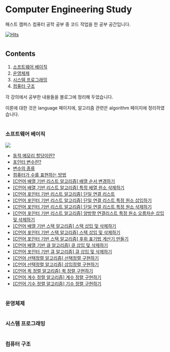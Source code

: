# Computer Engineering Study
패스트 캠퍼스 컴퓨터 공학 공부 중 코드 작업을 한 공부 공간입니다.

[![Hits](https://hits.seeyoufarm.com/api/count/incr/badge.svg?url=https%3A%2F%2Fgithub.com%2Findeeeah%2FComputerEngineeringStudy.git&count_bg=%2379C83D&title_bg=%23555555&icon=&icon_color=%23E7E7E7&title=hits&edge_flat=false)](https://hits.seeyoufarm.com)


#

## Contents
1. [소프트웨어 베이직](#소프트웨어-베이직)
2. [운영체제](#운영체제)
3. [시스템 프로그래밍](#시스템-프로그래밍)
4. [컴퓨터 구조](#컴퓨터-구조)


<p>각 강의에서 공부한 내용들을 블로그에 정리해 두었습니다.</p>
<p>이론에 대한 것은 language 페이지에, 알고리즘 관련은 algorithm 페이지에 정리하였습니다.</p>

#

### 소프트웨어 베이직
<img src="https://img.shields.io/badge/C-lightgrey?style=flat&logo=C&logoColor=A8B9CC"/>

+ [동적 메모리 할당이란?](https://www.notion.so/indeeah/7a622530d7724f579fa01ce355c068c1)
+ [포인터 변수란?](https://www.notion.so/indeeah/b19fe4aa43c24378bb4793c24fd3fa47)
+ [변수의 종류](https://www.notion.so/indeeah/59c3dbddafa248a583fda6fac8d84ec6)
+ [컴퓨터가 수를 표현하는 방법](https://www.notion.so/indeeah/1d9ab8e6d0814770b149408a0b554b3a)
+ [[C언어 배열 기반 리스트 알고리즘] 배열 순서 변경하기](https://www.notion.so/indeeah/C-dabce1a7b30d4157b01e52b9ef8f033d)
+ [[C언어 배열 기반 리스트 알고리즘] 특정 배열 원소 삭제하기](https://www.notion.so/indeeah/C-a4be64df60f84bdc906e7008a3f94fc8)
+ [[C언어 포인터 기반 리스트 알고리즘] 단일 연결 리스트](https://www.notion.so/indeeah/C-ef1ba039dfb0411da22d909e4dd30570)
+ [[C언어 포인터 기반 리스트 알고리즘] 단일 연결 리스트 특정 원소 삽입하기](https://www.notion.so/indeeah/C-0f8ca30310124210be102c22f9a6bc9f)
+ [[C언어 포인터 기반 리스트 알고리즘] 단일 연결 리스트 특정 원소 삭제하기](https://www.notion.so/indeeah/C-1c28ed1f9e2949769e7dabe098531a73)
+ [[C언어 포인터 기반 리스트 알고리즘] 양방향 연결리스트 특정 원소 오름차순 삽입 및 삭제하기](https://www.notion.so/indeeah/C-6ed6cbad2c45472fbae9dab0d757c112)
+ [[C언어 배열 기반 스택 알고리즘] 스택 삽입 및 삭제하기](https://www.notion.so/indeeah/C-fe75f82206c04d2698e2c0523ed28ca2)
+ [[C언어 포인터 기반 스택 알고리즘] 스택 삽입 및 삭제하기](https://www.notion.so/indeeah/C-98a22f68e5ca4534b4bc367eb1799db7)
+ [[C언어 포인터 기반 스택 알고리즘] 후위 표기법 계산기 만들기](https://www.notion.so/indeeah/C-f6a6fe77339149dcb456a3f3a3de0060)
+ [[C언어 배열 기반 큐 알고리즘] 큐 삽입 및 삭제하기](https://www.notion.so/indeeah/C-45b7dd4fc49345e48e7f18b2461f55cb)
+ [[C언어 포인터 기반 큐 알고리즘] 큐 삽입 및 삭제하기](https://www.notion.so/indeeah/C-88fb87907afe4ea29648e5cd285fab80)
+ [[C언어 선택정렬 알고리즘] 선택정렬 구현하기](https://www.notion.so/indeeah/C-c81140da91d94d97be34d96a0627fba7)
+ [[C언어 선택정렬 알고리즘] 삽입정렬 구현하기](https://www.notion.so/indeeah/C-f3ca59bcda584a60846a64b4152bf380)
+ [[C언어 퀵 정렬 알고리즘] 퀵 정렬 구현하기](https://www.notion.so/indeeah/C-03d73284605f4bda84edb2a1fd1fbd26)
+ [[C언어 계수 정렬 알고리즘] 계수 정렬 구현하기](https://www.notion.so/indeeah/C-6448c3d7805e4b5d99156dec7466dc08)
+ [[C언어 기수 정렬 알고리즘] 기수 정렬 구현하기](https://www.notion.so/indeeah/C-e674ba0ffe3d48318eac0bab5152d8c4)
#
### 운영체제
#
### 시스템 프로그래밍
#
### 컴퓨터 구조
